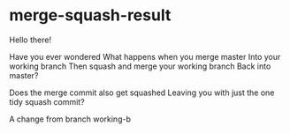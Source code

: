 # merge-squash-result

Hello there!

Have you ever wondered
What happens when you merge master
Into your working branch
Then squash and merge your working branch
Back into master?

Does the merge commit also get squashed
Leaving you with just the one tidy squash commit?

A change from branch working-b
